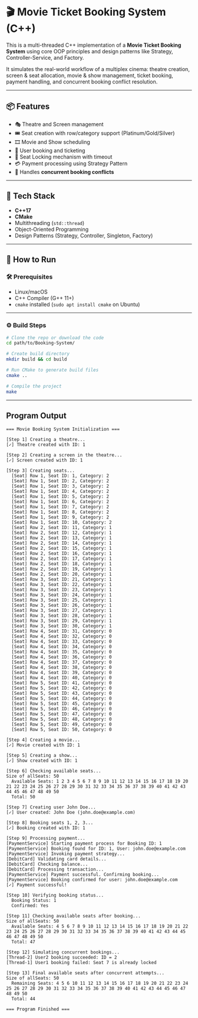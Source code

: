 # 🎬 Movie Ticket Booking System (C++)

This is a multi-threaded C++ implementation of a **Movie Ticket Booking System** using core OOP principles and design patterns like Strategy, Controller-Service, and Factory.

It simulates the real-world workflow of a multiplex cinema: theatre creation, screen & seat allocation, movie & show management, ticket booking, payment handling, and concurrent booking conflict resolution.

---

## 📦 Features

- 🎭 Theatre and Screen management
- 🎟️ Seat creation with row/category support (Platinum/Gold/Silver)
- 🎞️ Movie and Show scheduling
- 👥 User booking and ticketing
- 🔐 Seat Locking mechanism with timeout
- 💳 Payment processing using Strategy Pattern
- 🔄 Handles **concurrent booking conflicts**

---

## 🧱 Tech Stack

- **C++17**
- **CMake**
- Multithreading (`std::thread`)
- Object-Oriented Programming
- Design Patterns (Strategy, Controller, Singleton, Factory)

---

## 🚀 How to Run

### 🛠️ Prerequisites
- Linux/macOS
- C++ Compiler (G++ 11+)
- `cmake` installed (`sudo apt install cmake` on Ubuntu)

---

### ⚙️ Build Steps

```bash
# Clone the repo or download the code
cd path/to/Booking-System/

# Create build directory
mkdir build && cd build

# Run CMake to generate build files
cmake ..

# Compile the project
make
```

---
## Program Output
```
=== Movie Booking System Initialization ===

[Step 1] Creating a theatre...
[✓] Theatre created with ID: 1

[Step 2] Creating a screen in the theatre...
[✓] Screen created with ID: 1

[Step 3] Creating seats...
  [Seat] Row 1, Seat ID: 1, Category: 2
  [Seat] Row 1, Seat ID: 2, Category: 2
  [Seat] Row 1, Seat ID: 3, Category: 2
  [Seat] Row 1, Seat ID: 4, Category: 2
  [Seat] Row 1, Seat ID: 5, Category: 2
  [Seat] Row 1, Seat ID: 6, Category: 2
  [Seat] Row 1, Seat ID: 7, Category: 2
  [Seat] Row 1, Seat ID: 8, Category: 2
  [Seat] Row 1, Seat ID: 9, Category: 2
  [Seat] Row 1, Seat ID: 10, Category: 2
  [Seat] Row 2, Seat ID: 11, Category: 1
  [Seat] Row 2, Seat ID: 12, Category: 1
  [Seat] Row 2, Seat ID: 13, Category: 1
  [Seat] Row 2, Seat ID: 14, Category: 1
  [Seat] Row 2, Seat ID: 15, Category: 1
  [Seat] Row 2, Seat ID: 16, Category: 1
  [Seat] Row 2, Seat ID: 17, Category: 1
  [Seat] Row 2, Seat ID: 18, Category: 1
  [Seat] Row 2, Seat ID: 19, Category: 1
  [Seat] Row 2, Seat ID: 20, Category: 1
  [Seat] Row 3, Seat ID: 21, Category: 1
  [Seat] Row 3, Seat ID: 22, Category: 1
  [Seat] Row 3, Seat ID: 23, Category: 1
  [Seat] Row 3, Seat ID: 24, Category: 1
  [Seat] Row 3, Seat ID: 25, Category: 1
  [Seat] Row 3, Seat ID: 26, Category: 1
  [Seat] Row 3, Seat ID: 27, Category: 1
  [Seat] Row 3, Seat ID: 28, Category: 1
  [Seat] Row 3, Seat ID: 29, Category: 1
  [Seat] Row 3, Seat ID: 30, Category: 1
  [Seat] Row 4, Seat ID: 31, Category: 0
  [Seat] Row 4, Seat ID: 32, Category: 0
  [Seat] Row 4, Seat ID: 33, Category: 0
  [Seat] Row 4, Seat ID: 34, Category: 0
  [Seat] Row 4, Seat ID: 35, Category: 0
  [Seat] Row 4, Seat ID: 36, Category: 0
  [Seat] Row 4, Seat ID: 37, Category: 0
  [Seat] Row 4, Seat ID: 38, Category: 0
  [Seat] Row 4, Seat ID: 39, Category: 0
  [Seat] Row 4, Seat ID: 40, Category: 0
  [Seat] Row 5, Seat ID: 41, Category: 0
  [Seat] Row 5, Seat ID: 42, Category: 0
  [Seat] Row 5, Seat ID: 43, Category: 0
  [Seat] Row 5, Seat ID: 44, Category: 0
  [Seat] Row 5, Seat ID: 45, Category: 0
  [Seat] Row 5, Seat ID: 46, Category: 0
  [Seat] Row 5, Seat ID: 47, Category: 0
  [Seat] Row 5, Seat ID: 48, Category: 0
  [Seat] Row 5, Seat ID: 49, Category: 0
  [Seat] Row 5, Seat ID: 50, Category: 0

[Step 4] Creating a movie...
[✓] Movie created with ID: 1

[Step 5] Creating a show...
[✓] Show created with ID: 1

[Step 6] Checking available seats...
Size of allSeats: 50
  Available Seats: 1 2 3 4 5 6 7 8 9 10 11 12 13 14 15 16 17 18 19 20 21 22 23 24 25 26 27 28 29 30 31 32 33 34 35 36 37 38 39 40 41 42 43 44 45 46 47 48 49 50 
  Total: 50

[Step 7] Creating user John Doe...
[✓] User created: John Doe (john.doe@example.com)

[Step 8] Booking seats 1, 2, 3...
[✓] Booking created with ID: 1

[Step 9] Processing payment...
[PaymentService] Starting payment process for Booking ID: 1
[PaymentService] Booking found for ID: 1, User: john.doe@example.com
[PaymentService] Invoking payment strategy...
[DebitCard] Validating card details...
[DebitCard] Checking balance...
[DebitCard] Processing transaction...
[PaymentService] Payment successful. Confirming booking...
[PaymentService] Booking confirmed for user: john.doe@example.com
[✓] Payment successful!

[Step 10] Verifying booking status...
  Booking Status: 1
  Confirmed: Yes

[Step 11] Checking available seats after booking...
Size of allSeats: 50
  Available Seats: 4 5 6 7 8 9 10 11 12 13 14 15 16 17 18 19 20 21 22 23 24 25 26 27 28 29 30 31 32 33 34 35 36 37 38 39 40 41 42 43 44 45 46 47 48 49 50 
  Total: 47

[Step 12] Simulating concurrent bookings...
[Thread-2] User2 booking succeeded: ID = 2
[Thread-1] User1 booking failed: Seat 7 is already locked

[Step 13] Final available seats after concurrent attempts...
Size of allSeats: 50
  Remaining Seats: 4 5 6 10 11 12 13 14 15 16 17 18 19 20 21 22 23 24 25 26 27 28 29 30 31 32 33 34 35 36 37 38 39 40 41 42 43 44 45 46 47 48 49 50 
  Total: 44

=== Program Finished ===
